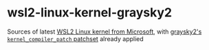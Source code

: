 # wsl2-linux-kernel-graysky2
Sources of latest [WSL2 Linux kernel from Microsoft](https://github.com/microsoft/WSL2-Linux-Kernel), with [graysky2's `kernel_compiler_patch` patchset](https://github.com/graysky2/kernel_compiler_patch) already applied

